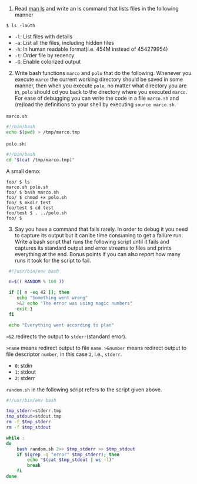 1. Read [man ls](https://www.man7.org/linux/man-pages/man1/ls.1.html) and write an ls command that lists files in the following manner

```console
$ ls -laGth  
```

- `-l`: List files with details
- `-a`: List all the files, including hidden files
- `-h`: In human readable format(i.e. 454M instead of 454279954)
- `-t`: Order file by recency
- `-G`: Enable colorized output

2. Write bash functions `marco` and `polo` that do the following. Whenever you execute `marco` the current working directory should be saved in some manner, then when you execute `polo`, no matter what directory you are in, `polo` should cd you back to the directory where you executed `marco`. For ease of debugging you can write the code in a file `marco.sh` and (re)load the definitions to your shell by executing `source marco.sh`.

`marco.sh`:
```bash
#!/bin/bash
echo $(pwd) > /tmp/marco.tmp
```

`polo.sh`:
```bash
#!/bin/bash
cd "$(cat /tmp/marco.tmp)"
```

A small demo:
```console
foo/ $ ls
marco.sh polo.sh
foo/ $ bash marco.sh
foo/ $ chmod +x polo.sh
foo/ $ mkdir test
foo/test $ cd test
foo/test $ . ../polo.sh
foo/ $
```

3. Say you have a command that fails rarely. In order to debug it you need to capture its output but it can be time consuming to get a failure run. Write a bash script that runs the following script until it fails and captures its standard output and error streams to files and prints everything at the end. Bonus points if you can also report how many runs it took for the script to fail.

```bash
 #!/usr/bin/env bash

 n=$(( RANDOM % 100 ))

 if [[ n -eq 42 ]]; then
    echo "Something went wrong"
    >&2 echo "The error was using magic numbers"
    exit 1
 fi

 echo "Everything went according to plan"
 ```


`>&2` redirects the output to `stderr`(standard error). 

`>name` means redirect output to file `name`.
`>&number` means redirect output to file descriptor `number`, in this case `2`, i.e., `stderr`.

- `0`: stdin
- `1`: stdout
- `2`: stderr

`random.sh` in the following script refers to the script given above.
```bash
#!/usr/bin/env bash

tmp_stderr=stderr.tmp
tmp_stdout=stdout.tmp
rm -f $tmp_stderr
rm -f $tmp_stdout

while :
do
    bash random.sh 2>> $tmp_stderr >> $tmp_stdout
    if $(grep -q "error" $tmp_stderr); then
        echo "$(cat $tmp_stdout | wc -l)"
        break
    fi
done
```
